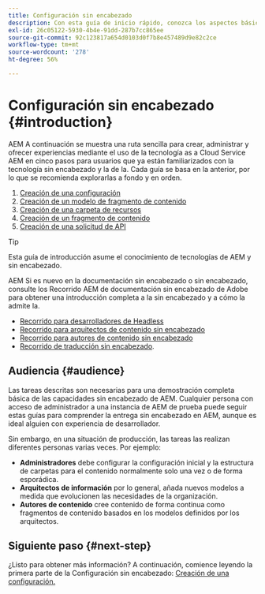 ```yaml
---
title: Configuración sin encabezado
description: Con esta guía de inicio rápido, conozca los aspectos básicos de las potentes capacidades sin encabezado de AEM as a Cloud Service, como los modelos de contenido, los fragmentos de contenido y la API de GraphQL.
exl-id: 26c05122-5930-4b4e-91dd-287b7cc865ee
source-git-commit: 92c123817a654d0103d0f7b8e457489d9e82c2ce
workflow-type: tm+mt
source-wordcount: '278'
ht-degree: 56%

---
```


# Configuración sin encabezado {#introduction}

AEM A continuación se muestra una ruta sencilla para crear, administrar y ofrecer experiencias mediante el uso de la tecnología as a Cloud Service AEM en cinco pasos para usuarios que ya están familiarizados con la tecnología sin encabezado y la de la. Cada guía se basa en la anterior, por lo que se recomienda explorarlas a fondo y en orden.

1. [Creación de una configuración](create-configuration.md)
1. [Creación de un modelo de fragmento de contenido](create-content-model.md)
1. [Creación de una carpeta de recursos](create-assets-folder.md)
1. [Creación de un fragmento de contenido](create-content-fragment.md)
1. [Creación de una solicitud de API](create-api-request.md)

>[!TIP]
>
>Esta guía de introducción asume el conocimiento de tecnologías de AEM y sin encabezado.
>
>AEM Si es nuevo en la documentación sin encabezado o sin encabezado, consulte los Recorrido AEM de documentación sin encabezado de Adobe para obtener una introducción completa a la sin encabezado y a cómo la admite la.
>
>* [Recorrido para desarrolladores de Headless](/help/journey-headless/developer/overview.md)
>* [Recorrido para arquitectos de contenido sin encabezado](/help/journey-headless/architect/overview.md)
>* [Recorrido para autores de contenido sin encabezado](/help/journey-headless/author/overview.md)
>* [Recorrido de traducción sin encabezado](/help/journey-headless/translation/overview.md).

## Audiencia {#audience}

Las tareas descritas son necesarias para una demostración completa básica de las capacidades sin encabezado de AEM. Cualquier persona con acceso de administrador a una instancia de AEM de prueba puede seguir estas guías para comprender la entrega sin encabezado en AEM, aunque es ideal alguien con experiencia de desarrollador.

Sin embargo, en una situación de producción, las tareas las realizan diferentes personas varias veces. Por ejemplo:

* **Administradores** debe configurar la configuración inicial y la estructura de carpetas para el contenido normalmente solo una vez o de forma esporádica.
* **Arquitectos de información** por lo general, añada nuevos modelos a medida que evolucionen las necesidades de la organización.
* **Autores de contenido** cree contenido de forma continua como fragmentos de contenido basados en los modelos definidos por los arquitectos.

## Siguiente paso {#next-step}

¿Listo para obtener más información? A continuación, comience leyendo la primera parte de la Configuración sin encabezado: [Creación de una configuración.](create-configuration.md)
